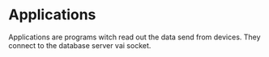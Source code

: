 # Applications


Applications are programs witch read out the data send from devices. They connect to the database server vai socket. 